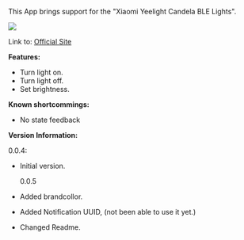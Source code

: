 This App brings support for the "Xiaomi Yeelight Candela BLE Lights".

![](upload://fpe2l5YlFvJoKPWXrmL6uem0d8N.jpeg)

Link to: [Official Site](https://www.yeelight.com/en_US/product/gingko)

**Features:**

- Turn light on.
- Turn light off.
- Set brightness.

**Known shortcommings:**

- No state feedback

**Version Information:**

0.0.4:

- Initial version.

  0.0.5

- Added brandcollor.
- Added Notification UUID, (not been able to use it yet.)
- Changed Readme.
